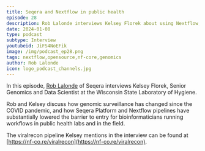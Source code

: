 ```yaml
---
title: Seqera and Nextflow in public health
episode: 28
description: Rob Lalonde interviews Kelsey Florek about using Nextflow, nf-core pipelines and Seqera platform for genomic surveillance in public health labs.
date: 2024-01-08
type: podcast
subtype: Interview
youtubeid: JiFS4NoEFik
image: /img/podcast_ep28.png
tags: nextflow,opensource,nf-core,genomics
author: Rob Lalonde
icon: logo_podcast_channels.jpg
---
```


In this episode, [Rob Lalonde](https://twitter.com/HPC_Cloud_Rob) of Seqera interviews Kelsey Florek, Senior Genomics and Data Scientist at the Wisconsin State Laboratory of Hygiene.

Rob and Kelsey discuss how genomic surveillance has changed since the COVID pandemic, and how Seqera Platform and Nextflow pipelines have substantially lowered the barrier to entry for bioinformaticians running workflows in public health labs and in the field.

<!-- end-archive-description -->

The viralrecon pipeline Kelsey mentions in the interview can be found at [https://nf-co.re/viralrecon](https://nf-co.re/viralrecon).
